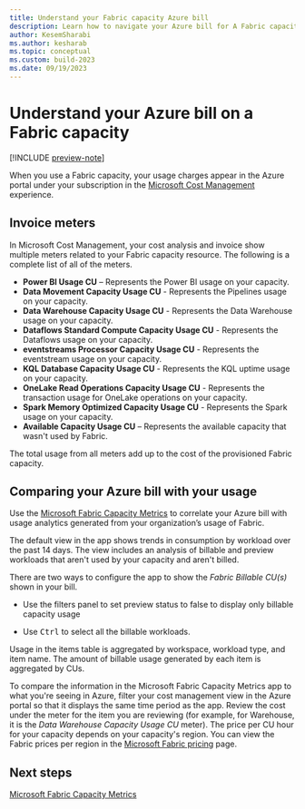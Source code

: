 ```yaml
---
title: Understand your Fabric capacity Azure bill
description: Learn how to navigate your Azure bill for A Fabric capacity.
author: KesemSharabi
ms.author: kesharab
ms.topic: conceptual
ms.custom: build-2023
ms.date: 09/19/2023
---
```


# Understand your Azure bill on a Fabric capacity

[!INCLUDE [preview-note](../includes/preview-note.md)]

When you use a Fabric capacity, your usage charges appear in the Azure portal under your subscription in the [Microsoft Cost Management](/azure/cost-management-billing/cost-management-billing-overview) experience.

## Invoice meters

In Microsoft Cost Management, your cost analysis and invoice show multiple meters related to your Fabric capacity resource. The following is a complete list of all of the meters.

* **Power BI  Usage CU** – Represents the Power BI usage on your capacity.
* **Data Movement Capacity Usage CU** - Represents the Pipelines usage on your capacity.
* **Data Warehouse Capacity Usage CU** - Represents the Data Warehouse usage on your capacity.
* **Dataflows Standard Compute Capacity Usage CU** - Represents the Dataflows usage on your capacity.
* **eventstreams Processor Capacity Usage CU** - Represents the eventstream usage on your capacity.
* **KQL Database Capacity Usage CU** - Represents the KQL uptime usage on your capacity.
* **OneLake Read Operations Capacity Usage CU** - Represents the transaction usage for OneLake operations on your capacity.
* **Spark Memory Optimized Capacity Usage CU** - Represents the Spark usage on your capacity.
* **Available Capacity Usage CU** – Represents the available capacity that wasn't used by Fabric.

The total usage from all meters add up to the cost of the provisioned Fabric capacity.

## Comparing your Azure bill with your usage

Use the [Microsoft Fabric Capacity Metrics](metrics-app-overview-page.md) to correlate your Azure bill with usage analytics generated from your organization’s usage of Fabric.

The default view in the app shows trends in consumption by workload over the past 14 days. The view includes an analysis of billable and preview workloads that aren't used by your capacity and aren't billed.

There are two ways to configure the app to show the *Fabric Billable CU(s)* shown in your bill.

* Use the filters panel to set preview status to false to display only billable capacity usage

* Use <kbd>Ctrl</kbd> to select all the billable workloads.

Usage in the items table is aggregated by workspace, workload type, and item name. The amount of billable usage generated by each item is aggregated by CUs.

To compare the information in the Microsoft Fabric Capacity Metrics app to what you're seeing in Azure, filter your cost management view in the Azure portal so that it displays the same time period as the app. Review the cost under the meter for the item you are reviewing (for example, for Warehouse, it is the _Data Warehouse Capacity Usage CU_ meter). The price per CU hour for your capacity depends on your capacity's region. You can view the Fabric prices per region in the [Microsoft Fabric pricing](https://azure.microsoft.com/pricing/details/microsoft-fabric/) page.

## Next steps

[Microsoft Fabric Capacity Metrics](metrics-app-overview-page.md)
